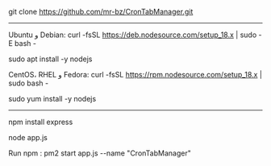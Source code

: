  git clone https://github.com/mr-bz/CronTabManager.git

--------------------------------
Ubuntu و Debian:
  curl -fsSL https://deb.nodesource.com/setup_18.x | sudo -E bash -

sudo apt install -y nodejs

 CentOS، RHEL و Fedora:
  curl -fsSL https://rpm.nodesource.com/setup_18.x | sudo bash -

sudo yum install -y nodejs

-------------------------------------
 npm install express
 
 node app.js

Run npm : 
   pm2 start app.js --name "CronTabManager"
